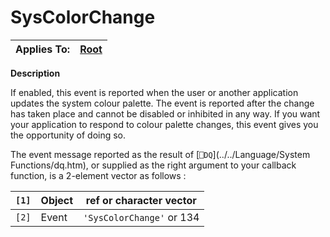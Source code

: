 




<h1 class="heading"><span class="name">SysColorChange</span></h1>

| Applies To: | [Root](../a-z/root.md) |
| --- | ---  |


**Description**


If enabled, this event is reported when the user or another application updates the system colour palette. The event is reported after the change has taken place and cannot be disabled or inhibited in any way. If you want your application to respond to colour palette changes, this event gives you the opportunity of doing so.


The event message reported as the result of [`⎕DQ`](../../Language/System Functions/dq.htm), or supplied as the right argument to your callback function, is a 2-element vector as follows :


| `[1]` | Object | ref or character vector |
| --- | --- | ---  |
| `[2]` | Event | `'SysColorChange'` or 134 |



